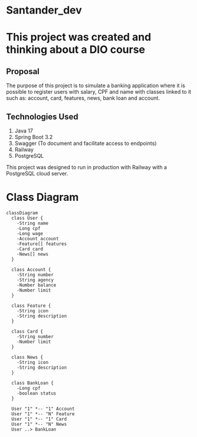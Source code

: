 # Santander_dev

<h1> This project was created and thinking about a DIO course </h1>

<h2> Proposal </h2>

<p> The purpose of this project is to simulate a banking application where it is possible to register users with salary, CPF and name with classes linked to it such as: account, card, features, news, bank loan and account. </p>

<h2> Technologies Used </h2>

<ol>
<li>Java 17</li>
<li>Spring Boot 3.2</li>
<li>Swagger (To document and facilitate access to endpoints)</li>
<li>Railway</li>
<li>PostgreSQL</li>
</ol>

<p> This project was designed to run in production with Railway with a PostgreSQL cloud server.  </p>

<h1> Class Diagram </h1>

```mermaid
classDiagram
  class User {
    -String name
    -Long cpf
    -Long wage
    -Account account
    -Feature[] features
    -Card card
    -News[] news
  }

  class Account {
    -String number
    -String agency
    -Number balance
    -Number limit
  }

  class Feature {
    -String icon
    -String description
  }

  class Card {
    -String number
    -Number limit
  }

  class News {
    -String icon
    -String description
  }

  class BankLoan {
    -Long cpf
    -boolean status
  }

  User "1" *-- "1" Account
  User "1" *-- "N" Feature
  User "1" *-- "1" Card
  User "1" *-- "N" News
  User ..> BankLoan

```
